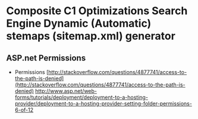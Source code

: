 # Composite C1 Optimizations Search Engine Dynamic (Automatic) stemaps (sitemap.xml) generator #


## ASP.net Permissions ##

 +	Permissions
	[http://stackoverflow.com/questions/4877741/access-to-the-path-is-denied](http://stackoverflow.com/questions/4877741/access-to-the-path-is-denied)
	http://www.asp.net/web-forms/tutorials/deployment/deployment-to-a-hosting-provider/deployment-to-a-hosting-provider-setting-folder-permissions-6-of-12